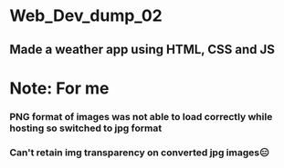 # Web_Dev_dump_02
## Made a weather app using HTML, CSS and JS
# Note: For me
### PNG format of images was not able to load correctly while hosting so switched to jpg format
### Can't retain img transparency on converted jpg images😑
